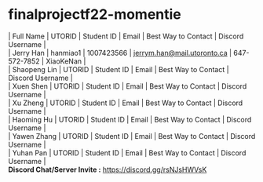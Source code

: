 # finalprojectf22-momentie
| Full Name |  UTORID  | Student ID |            Email            | Best Way to Contact | Discord Username |  <br />
| Jerry Han | hanmiao1 | 1007423566 | jerrym.han@mail.utoronto.ca |     647-572-7852    |    XiaoKeNan     |   <br />
| Shaopeng Lin |  UTORID  | Student ID |            Email            | Best Way to Contact | Discord Username | <br />
| Xuen Shen |  UTORID  | Student ID |            Email            | Best Way to Contact | Discord Username | <br />
| Xu Zheng |  UTORID  | Student ID |            Email            | Best Way to Contact | Discord Username | <br />
| Haoming Hu |  UTORID  | Student ID |            Email            | Best Way to Contact | Discord Username | <br />
| Yawen Zhang |  UTORID  | Student ID |            Email            | Best Way to Contact | Discord Username | <br />
| Yuhan Pan |  UTORID  | Student ID |            Email            | Best Way to Contact | Discord Username | <br />
**Discord Chat/Server Invite :** https://discord.gg/rsNJsHWVsK
